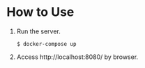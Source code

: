 # How to Use

1. Run the server.
    ```console
    $ docker-compose up
    ```
2. Access http://localhost:8080/ by browser.
